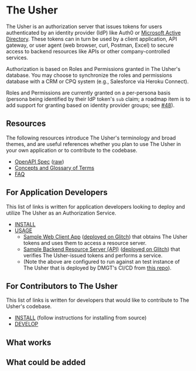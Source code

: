 # The Usher

The Usher is an authorization server that issues tokens for users authenticated by an identity provider (IdP) like Auth0 or [Microsoft Active Directory](https://docs.microsoft.com/en-us/azure/active-directory-b2c/access-tokens).  These tokens can in turn be used by a client application, API gateway, or user agent (web browser, curl, Postman, Excel) to secure access to backend resources like APIs or other company-controlled services.

Authorization is based on Roles and Permissions granted in The Usher's database.  You may choose to synchronize the roles and permissions database with a CRM or CPQ system (e.g., Salesforce via Heroku Connect).

Roles and Permissions are currently granted on a per-persona basis (persona being identified by their IdP token's `sub` claim; a roadmap item is to add support for granting based on identity provider groups; see [#48](https://github.com/DMGT-TECH/the-usher/issues/48)).

## Resources

The following resources introduce The Usher's terminology and broad themes, and are useful references whether you plan to use The Usher in your own application or to contribute to the codebase.

* [OpenAPI Spec](./server/the-usher-openapi-spec.yaml) ([raw](https://raw.githubusercontent.com/DMGT-TECH/the-usher/master/server/the-usher-openapi-spec.yaml?token=AAP37PJSEZDBKGS4OVC5ABDBPRK6E))
* [Concepts and Glossary of Terms](./docs/GLOSSARY.md)
* [FAQ](./docs/FAQ.md)

## For Application Developers

This list of links is written for application developers looking to deploy and utilize The Usher as an Authorization Service.

* [INSTALL](./docs/INSTALL.md)
* [USAGE](./docs/USAGE.md)
  * [Sample Web Client App](https://github.com/DMGT-TECH/the-usher-testclientapp) ([deployed on Glitch](https://glitch.com/~my-theusher-client)) that obtains The Usher tokens and uses them to access a resource server.
  * [Sample Backend Resource Server (API)](https://github.com/DMGT-TECH/the-usher-testresourceserver) ([deployed on Glitch](https://glitch.com/~my-theusher-resourceserver)) that verifies The Usher-issued tokens and performs a service.
  * (Note the above are configured to run against an test instance of The Usher that is deployed by DMGT's CI/CD from [this repo](https://github.com/DMGT-TECH/the-usher-poc-config)).

## For Contributors to The Usher

This list of links is written for developers that would like to contribute to The Usher's codebase.

* [INSTALL](./docs/INSTALL.md) (follow instructions for installing from source)
* [DEVELOP](./docs/DEVELOP.md)

## What works



## What could be added


